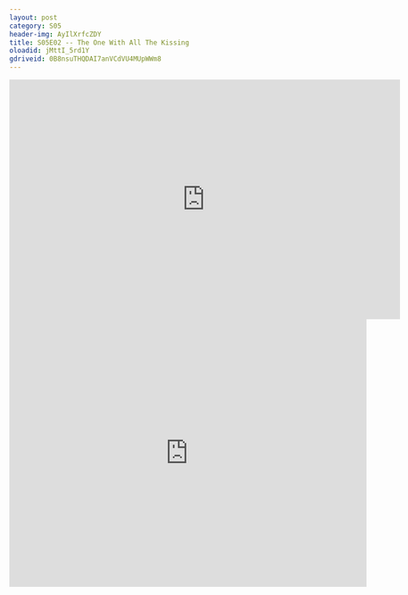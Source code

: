```yaml
---
layout: post 
category: S05 
header-img: AyIlXrfcZDY 
title: S05E02 -- The One With All The Kissing 
oloadid: jMttI_5rd1Y 
gdriveid: 0B8nsuTHQDAI7anVCdVU4MUpWWm8 
--- 
```

<!--more--> 
<iframe src='https://openload.co/embed/jMttI_5rd1Y/' width='700' height='430' frameborder='0' scrolling='no' allowfullscreen='allowfullscreen'></iframe> 
<iframe src='https://drive.google.com/file/d/0B8nsuTHQDAI7anVCdVU4MUpWWm8/preview' width='640' height='480' frameborder='0' scrolling='no' allowfullscreen='allowfullscreen'></iframe> 